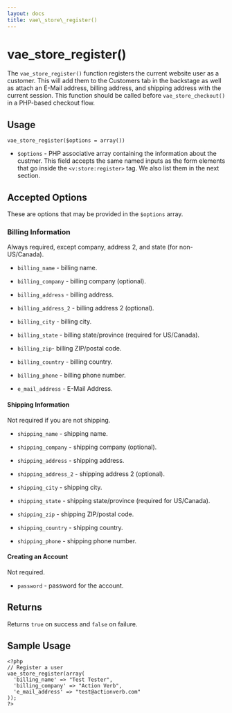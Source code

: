 ```yaml
---
layout: docs
title: vae\_store\_register()
---
```


# vae\_store\_register()

The `vae_store_register()` function registers the current website user
as a customer. This will add them to the Customers tab in the backstage
as well as attach an E-Mail address, billing address, and shipping
address with the current session. This function should be called before
`vae_store_checkout()` in a PHP-based checkout flow.

## Usage

`vae_store_register($options = array())`

-   `$options` - PHP associative array containing the information about
    the custmer. This field accepts the same named inputs as the form
    elements that go inside the `<v:store:register>` tag. We also list
    them in the next section.

## Accepted Options

These are options that may be provided in the `$options` array.

### Billing Information

Always required, except company, address 2, and state (for
non-US/Canada).

-   `billing_name` - billing name.

-   `billing_company` - billing company (optional).

-   `billing_address` - billing address.

-   `billing_address_2` - billing address 2 (optional).

-   `billing_city` - billing city.

-   `billing_state` - billing state/province (required for US/Canada).

-   `billing_zip`- billing ZIP/postal code.

-   `billing_country` - billing country.

-   `billing_phone` - billing phone number.

-   `e_mail_address` - E-Mail Address.

#### Shipping Information

Not required if you are not shipping.

-   `shipping_name` - shipping name.

-   `shipping_company` - shipping company (optional).

-   `shipping_address` - shipping address.

-   `shipping_address_2` - shipping address 2 (optional).

-   `shipping_city` - shipping city.

-   `shipping_state` - shipping state/province (required for US/Canada).

-   `shipping_zip` - shipping ZIP/postal code.

-   `shipping_country` - shipping country.

-   `shipping_phone` - shipping phone number.

#### Creating an Account

Not required.

-   `password` - password for the account.

## Returns

Returns `true` on success and `false` on failure.

## Sample Usage

    <?php 
    // Register a user          
    vae_store_register(array(
      'billing_name' => "Test Tester",
      'billing_company' => "Action Verb",
      'e_mail_address' => "test@actionverb.com"
    ));
    ?>
